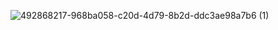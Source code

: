 ![492868217-968ba058-c20d-4d79-8b2d-ddc3ae98a7b6 (1)](https://github.com/user-attachments/assets/8ac704c1-5694-4433-8c13-d8a1ef2380ce)
